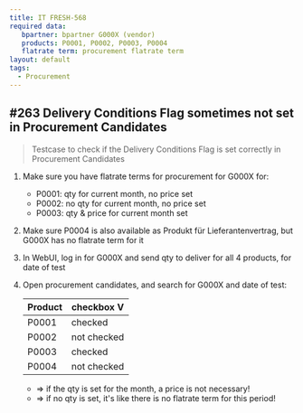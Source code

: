 ```yaml
---
title: IT FRESH-568
required data:
   bpartner: bpartner G000X (vendor)
   products: P0001, P0002, P0003, P0004
   flatrate term: procurement flatrate term   
layout: default
tags:
  - Procurement
---
```

## #263 Delivery Conditions Flag sometimes not set in Procurement Candidates

> Testcase to check if the Delivery Conditions Flag is set correctly in Procurement Candidates

1. Make sure you have flatrate terms for procurement for G000X for:
	* P0001: qty for current month, no price set
	* P0002: no qty for current month, no price set
	* P0003: qty & price for current month set
	
1. Make sure P0004 is also available as Produkt für Lieferantenvertrag, but G000X has no flatrate term for it

1. In WebUI, log in for G000X and send qty to deliver for all 4 products, for date of test

1. Open procurement candidates, and search for G000X and date of test:

	| Product | checkbox V  |
	| ------- | ----------- |
	| P0001   | checked     |
	| P0002   | not checked |
	| P0003   | checked     |
	| P0004   | not checked |
	
	
	* => if the qty is set for the month, a price is not necessary!
	* => if no qty is set, it's like there is no flatrate term for this period!
	

